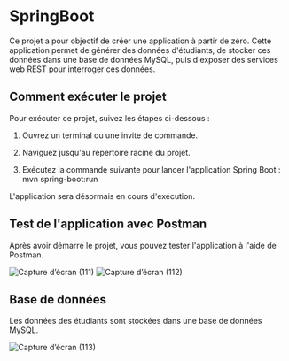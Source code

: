# SpringBoot

Ce projet a pour objectif de créer une application à partir de zéro. Cette application permet de générer des données d'étudiants, de stocker ces données dans une base de données MySQL, puis d'exposer des services web REST pour interroger ces données.

## Comment exécuter le projet

Pour exécuter ce projet, suivez les étapes ci-dessous :

1. Ouvrez un terminal ou une invite de commande.

2. Naviguez jusqu'au répertoire racine du projet.

3. Exécutez la commande suivante pour lancer l'application Spring Boot :
   mvn spring-boot:run

L'application sera désormais en cours d'exécution.

## Test de l'application avec Postman

Après avoir démarré le projet, vous pouvez tester l'application à l'aide de Postman.

![Capture d’écran (111)](https://github.com/Nouhaila25/Volley/assets/116907282/1606e8e5-0286-45c8-8f1a-1c0aa03f8280)
![Capture d’écran (112)](https://github.com/Nouhaila25/Volley/assets/116907282/80be5cf1-55c9-4898-babd-d0c23429e1f1)

## Base de données

Les données des étudiants sont stockées dans une base de données MySQL.

![Capture d’écran (113)](https://github.com/Nouhaila25/Volley/assets/116907282/0b52da88-be54-452b-b2a5-bb81c8ce41e0)




